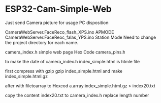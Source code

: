 # ESP32-Cam-Simple-Web
Just send Camera picture for usage PC disposition

CameraWebServer.FaceReco_flash_XPS.ino   APMODE
CameraWebServer.FaceReoc_falas_YPS.ino   Station Mode
  Need to change the project directory for each name.

camera_index.h    simple web page Hex Code
camera_pins.h 

to make the date of camera_index.h
   index_simple.html 
 is htmle file
 
 first compress with gzip
 gzip index_simple.html
    and make index_simple.html.gz
    
 after  with filetoarray to Hexcod
 a.array index_simple.html.gz > index20.txt

 
 copy the content index20.txt to camera_index.h
    replace length number
 
    

